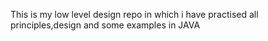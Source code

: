 This is my low level design repo in which i have practised all principles,design and some examples in JAVA

